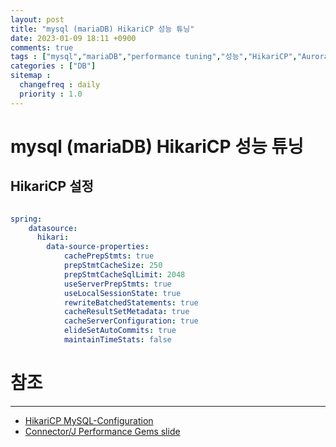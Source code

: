 ```yaml
---
layout: post
title: "mysql (mariaDB) HikariCP 성능 튜닝"
date: 2023-01-09 18:11 +0900
comments: true
tags : ["mysql","mariaDB","performance tuning","성능","HikariCP","Aurora MySQL"]
categories : ["DB"]
sitemap :
  changefreq : daily
  priority : 1.0
---
```


# mysql (mariaDB) HikariCP 성능 튜닝
## HikariCP 설정

```yaml

spring:
    datasource:
      hikari:
        data-source-properties:
            cachePrepStmts: true
            prepStmtCacheSize: 250
            prepStmtCacheSqlLimit: 2048
            useServerPrepStmts: true
            useLocalSessionState: true
            rewriteBatchedStatements: true
            cacheResultSetMetadata: true
            cacheServerConfiguration: true
            elideSetAutoCommits: true
            maintainTimeStats: false

```

# 참조

-----

* [HikariCP MySQL-Configuration](https://github.com/brettwooldridge/HikariCP/wiki/MySQL-Configuration)
* [Connector/J Performance Gems slide](https://cdn.oreillystatic.com/en/assets/1/event/21/Connector_J%20Performance%20Gems%20Presentation.pdf)
